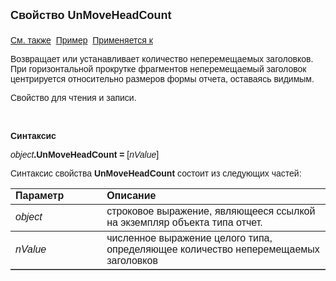 ﻿<html>
<head>
<title>Отчет\UnMoveHeadCount</title>
</head>

<body>

<p><strong><font size="4" face="Arial">Свойство UnMoveHeadCount<br>
<br>
</font></strong><font face="Arial"><a href="../AsRepViewer.html">См. 
также</a>&nbsp;
<a href="../../Examples/E_AsRepViewer.html">Пример</a>&nbsp; <a
href="../AsRepViewer.html">Применяется к</a></font></p>

<p><font face="Arial">Возвращает или устанавливает количество 
неперемещаемых заголовков. При горизонтальной прокрутке фрагментов 
неперемещаемый заголовок центрируется относительно размеров формы отчета, 
оставаясь видимым.</font></p>

<p><font face="Arial">Свойство для чтения и записи.</font></p>

<p>&nbsp;</p>

<p class="label"><font face="Arial"><b>Синтаксис</b></font></p>

<p><font face="Arial"><em>object</em><strong>.UnMoveHeadCount = </strong>
[<em>nValue</em>]</font></p>

<p><font face="Arial">Синтаксис свойства <strong>UnMoveHeadCount</strong>
состоит из следующих частей:</font></p>

<table border="1" cellPadding="5" cols="2" frame="below" rules="rows">
<TBODY>
  <tr vAlign="top">
    <td class="label" width="29%"><font face="Arial"><b>Параметр</b></font></td>
    <td class="label" width="71%"><font face="Arial"><strong>Описание</strong></font></td>
  </tr>
  <tr>
    <td width="29%"><font face="Arial"><em>object</em></font></td>
    <td width="71%"><font face="Arial">строковое выражение, являющееся 
	ссылкой на экземпляр объекта типа отчет.</font></td>
  </tr>
  <tr>
    <td width="29%"><em><font face="Arial">nValue</font></em></td>
    <td width="71%"><font face="Arial">численное выражение целого 
	типа, определяющее количество неперемещаемых заголовков</font></td>
  </tr>
</TBODY>
</table>
</body>
</html>
